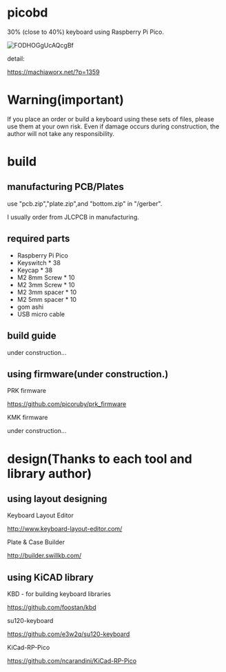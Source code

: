 # picobd
30% (close to 40%) keyboard using Raspberry Pi Pico.

![FODHOGgUcAQcgBf](https://user-images.githubusercontent.com/3206839/159047379-3be846b2-a4b5-4de6-aaa6-0eb9a9ef6b80.jpg)

detail:

https://machiaworx.net/?p=1359
 
# Warning(important)

If you place an order or build a keyboard using these sets of files, please use them at your own risk.
Even if damage occurs during construction, the author will not take any responsibility. 

# build 

## manufacturing PCB/Plates

use "pcb.zip","plate.zip",and "bottom.zip" in "/gerber".

I usually order from JLCPCB in manufacturing.

## required parts

* Raspberry Pi Pico
* Keyswitch * 38
* Keycap * 38
* M2 8mm Screw * 10
* M2 3mm Screw * 10
* M2 3mm spacer * 10
* M2 5mm spacer * 10
* gom ashi
* USB micro cable

## build guide

under construction...

## using firmware(under construction.)

PRK firmware

https://github.com/picoruby/prk_firmware

KMK firmware

under construction...

# design(Thanks to each tool and library author)

## using layout designing

Keyboard Layout Editor

http://www.keyboard-layout-editor.com/

Plate & Case Builder

http://builder.swillkb.com/

##  using KiCAD library

KBD - for building keyboard libraries

https://github.com/foostan/kbd

su120-keyboard

https://github.com/e3w2q/su120-keyboard

KiCad-RP-Pico

https://github.com/ncarandini/KiCad-RP-Pico

